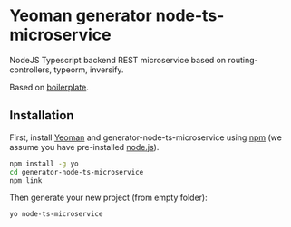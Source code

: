 # Yeoman generator node-ts-microservice
NodeJS Typescript backend REST microservice based on routing-controllers, typeorm, inversify.

Based on [boilerplate](https://github.com/melmedia/node-ts-microservice-boilerplate).


## Installation

First, install [Yeoman](http://yeoman.io) and generator-node-ts-microservice using [npm](https://www.npmjs.com/) (we assume you have pre-installed [node.js](https://nodejs.org/)).

```bash
npm install -g yo
cd generator-node-ts-microservice
npm link
```

Then generate your new project (from empty folder):

```bash
yo node-ts-microservice
```
